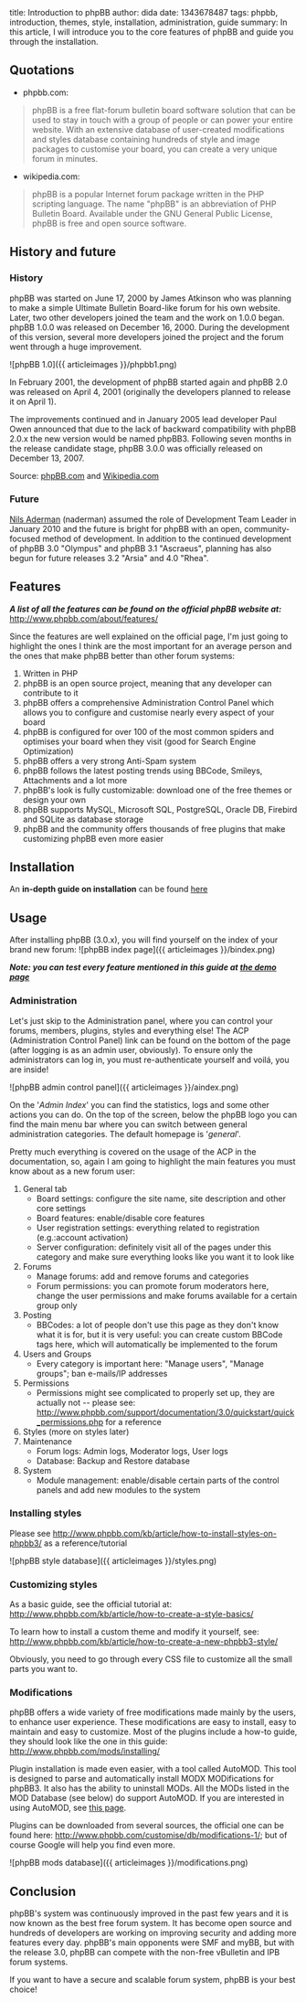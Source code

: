 <info>
title: Introduction to phpBB
author: dida
date: 1343678487
tags: phpbb, introduction, themes, style, installation, administration, guide
summary: In this article, I will introduce you to the core features of phpBB and guide you through the installation.
</info>

## Quotations

- phpbb.com: 
> phpBB is a free flat-forum bulletin board software solution that can be used to stay in touch with a group of people or can power your entire website. With an extensive database of user-created modifications and styles database containing hundreds of style and image packages to customise your board, you can create a very unique forum in minutes.

- wikipedia.com: 
> phpBB is a popular Internet forum package written in the PHP scripting language. The name "phpBB" is an abbreviation of PHP Bulletin Board. Available under the GNU General Public License, phpBB is free and open source software.


## History and future

### History

phpBB was started on June 17, 2000 by James Atkinson who was planning to make a simple Ultimate Bulletin Board-like forum for his own website. Later, two other developers joined the team and the work on 1.0.0 began.
phpBB 1.0.0 was released on December 16, 2000. During the development of this version, several more developers joined the project and the forum went through a huge improvement.

![phpBB 1.0]({{ articleimages }}/phpbb1.png)

In February 2001, the development of phpBB started again and phpBB 2.0 was released on April 4, 2001 (originally the developers planned to release it on April 1).

The improvements continued and in January 2005 lead developer Paul Owen announced that due to the lack of backward compatibility with phpBB 2.0.x the new version would be named phpBB3. Following seven months in the release candidate stage, phpBB 3.0.0 was officially released on December 13, 2007.

Source: [phpBB.com](http://phpbb.com/about/history) and [Wikipedia.com](http://en.wikipedia.org/wiki/phpBB)


### Future

[Nils Aderman](http://www.phpbb.com/community/memberlist.php?mode=viewprofile&u=75126) (naderman) assumed the role of Development Team Leader in January 2010 and the future is bright for phpBB with an open, community-focused method of development. In addition to the continued development of phpBB 3.0 "Olympus" and phpBB 3.1 "Ascraeus", planning has also begun for future releases 3.2 "Arsia" and 4.0 "Rhea".

## Features

***A list of all the features can be found on the official phpBB website at:*** <http://www.phpbb.com/about/features/>

Since the features are well explained on the official page, I'm just going to highlight the ones I think are the most important for an average person and the ones that make phpBB better than other forum systems:

1. Written in PHP
2. phpBB is an open source project, meaning that any developer can contribute to it
3. phpBB offers a comprehensive Administration Control Panel which allows you to configure and customise nearly every aspect of your board
4. phpBB is configured for over 100 of the most common spiders and optimises your board when they visit (good for Search Engine Optimization)
5. phpBB offers a very strong Anti-Spam system
6. phpBB follows the latest posting trends using BBCode, Smileys, Attachments and a lot more
7. phpBB's look is fully customizable: download one of the free themes or design your own
8. phpBB supports MySQL, Microsoft SQL, PostgreSQL, Oracle DB, Firebird and SQLite as database storage
9. phpBB and the community offers thousands of free plugins that make customizing phpBB even more easier


## Installation

An **in-depth guide on installation** can be found [here](http://www.phpbb.com/community/docs/INSTALL.html#quickinstall)


## Usage

After installing phpBB (3.0.x), you will find yourself on the index of your brand new forum:
![phpBB index page]({{ articleimages }}/bindex.png)

***Note: you can test every feature mentioned in this guide at [the demo page](http://phpbb.com/demo)***


### Administration

Let's just skip to the Administration panel, where you can control your forums, members, plugins, styles and everything else!
The ACP (Administration Control Panel) link can be found on the bottom of the page (after logging is as an admin user, obviously). To ensure only the administrators can log in, you must re-authenticate yourself and voilá, you are inside!

![phpBB admin control panel]({{ articleimages }}/aindex.png)

On the '*Admin Index*' you can find the statistics, logs and some other actions you can do. On the top of the screen, below the phpBB logo you can find the main menu bar where you can switch between general administration categories. The default homepage is '*general*'.

Pretty much everything is covered on the usage of the ACP in the documentation, so, again I am going to highlight the main features you must know about as a new forum user:

1. General tab
	- Board settings: configure the site name, site description and other core settings
	- Board features: enable/disable core features
	- User registration settings: everything related to registration (e.g.:account activation)
	- Server configuration: definitely visit all of the pages under this category and make sure everything looks like you want it to look like
2. Forums
	- Manage forums: add and remove forums and categories
	- Forum permissions: you can promote forum moderators here, change the user permissions and make forums available for a certain group only
3. Posting
	- BBCodes: a lot of people don't use this page as they don't know what it is for, but it is very useful: you can create custom BBCode tags here, which will automatically be implemented to the forum
4. Users and Groups
	- Every category is important here: "Manage users", "Manage groups"; ban e-mails/IP addresses
5. Permissions
	- Permissions might see complicated to properly set up, they are actually not -- please see: <http://www.phpbb.com/support/documentation/3.0/quickstart/quick_permissions.php> for a reference
6. Styles (more on styles later)
7. Maintenance
	- Forum logs: Admin logs, Moderator logs, User logs
	- Database: Backup and Restore database
8. System
	- Module management: enable/disable certain parts of the control panels and add new modules to the system


### Installing styles

Please see <http://www.phpbb.com/kb/article/how-to-install-styles-on-phpbb3/> as a reference/tutorial

![phpBB style database]({{ articleimages }}/styles.png)


### Customizing styles

As a basic guide, see the official tutorial at: <http://www.phpbb.com/kb/article/how-to-create-a-style-basics/>

To learn how to install a custom theme and modify it yourself, see: <http://www.phpbb.com/kb/article/how-to-create-a-new-phpbb3-style/>

Obviously, you need to go through every CSS file to customize all the small parts you want to.


### Modifications

phpBB offers a wide variety of free modifications made mainly by the users, to enhance user experience. These modifications are easy to install, easy to maintain and easy to customize.
Most of the plugins include a how-to guide, they should look like the one in this guide: <http://www.phpbb.com/mods/installing/>

Plugin installation is made even easier, with a tool called AutoMOD. This tool is designed to  parse and automatically install MODX MODifications for phpBB3. It also has the ability to uninstall MODs.
All the MODs listed in the MOD Database (see below) do support AutoMOD. If you are interested in using AutoMOD, see [this page](http://www.phpbb.com/mods/automod/).

Plugins can be downloaded from several sources, the official one can be found here: <http://www.phpbb.com/customise/db/modifications-1/>; but of course Google will help you find even more.

![phpBB mods database]({{ articleimages }}/modifications.png)

## Conclusion

phpBB's system was continuously improved in the past few years and it is now known as the best free forum system. It has become open source and hundreds of developers are working on improving security and adding more features every day. phpBB's main opponents were SMF and myBB, but with the release 3.0, phpBB can compete with the non-free vBulletin and IPB forum systems.

If you want to have a secure and scalable forum system, phpBB is your best choice!
